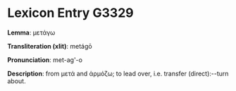 # Lexicon Entry G3329

**Lemma**: μετάγω

**Transliteration (xlit)**: metágō

**Pronunciation**: met-ag'-o

**Description**:
from μετά and ἁρμόζω; to lead over, i.e. transfer (direct):--turn about.
